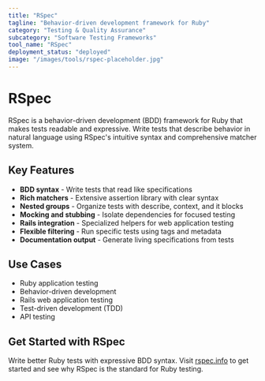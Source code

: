 ```yaml
---
title: "RSpec"
tagline: "Behavior-driven development framework for Ruby"
category: "Testing & Quality Assurance"
subcategory: "Software Testing Frameworks"
tool_name: "RSpec"
deployment_status: "deployed"
image: "/images/tools/rspec-placeholder.jpg"
---
```


# RSpec

RSpec is a behavior-driven development (BDD) framework for Ruby that makes tests readable and expressive. Write tests that describe behavior in natural language using RSpec's intuitive syntax and comprehensive matcher system.

## Key Features

- **BDD syntax** - Write tests that read like specifications
- **Rich matchers** - Extensive assertion library with clear syntax
- **Nested groups** - Organize tests with describe, context, and it blocks
- **Mocking and stubbing** - Isolate dependencies for focused testing
- **Rails integration** - Specialized helpers for web application testing
- **Flexible filtering** - Run specific tests using tags and metadata
- **Documentation output** - Generate living specifications from tests

## Use Cases

- Ruby application testing
- Behavior-driven development
- Rails web application testing
- Test-driven development (TDD)
- API testing

## Get Started with RSpec

Write better Ruby tests with expressive BDD syntax. Visit [rspec.info](https://rspec.info) to get started and see why RSpec is the standard for Ruby testing.
